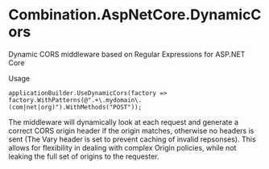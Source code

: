 # Combination.AspNetCore.DynamicCors

Dynamic CORS middleware based on Regular Expressions for ASP.NET Core

Usage

    applicationBuilder.UseDynamicCors(factory => factory.WithPatterns(@".+\.mydomain\.(com|net|org)").WithMethods("POST"));


The middleware will dynamically look at each request and generate a correct CORS origin header if the origin matches, otherwise no headers
is sent (The Vary header is set to prevent caching of invalid repsonses). This allows for flexibility in dealing with complex Origin
policies, while not leaking the full set of origins to the requester.
